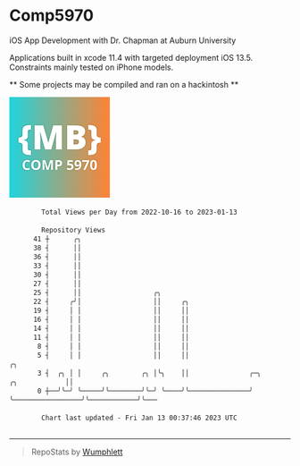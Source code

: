# Comp5970
iOS App Development with Dr. Chapman at Auburn University

Applications built in xcode 11.4 with targeted deployment iOS 13.5.
Constraints mainly tested on iPhone models.

** Some projects may be compiled and ran on a hackintosh **

![App Icon](https://github.com/MatthewBentz/Comp5970/blob/master/Assignment1a-mlb0119/Assignment1a-mlb0119/Assets.xcassets/AppIcon.appiconset/180.png)

```
        Total Views per Day from 2022-10-16 to 2023-01-13

        Repository Views
      41 ┼      ╭╮
      38 ┤      ││
      36 ┤      ││
      33 ┤      ││
      30 ┤      ││
      27 ┤      ││
      25 ┤      ││                  ╭╮
      22 ┤     ╭╯│                  ││     ╭╮
      19 ┤     │ │                  ││     ││
      16 ┤     │ │                  ││     ││
      14 ┤     │ │                  ││     ││
      11 ┤     │ │                  ││     ││
       8 ┤     │ │                  ││     ││
       5 ┤     │ │                  ││     ││                                                 ╭╮
       3 ┤  ╭╮ │ │     ╭╮        ╭╮ │╰╮    ││               ╭─╮                 ╭╮            ││
       0 ┼──╯╰─╯ ╰─────╯╰────────╯╰─╯ ╰────╯╰───────────────╯ ╰─────────────────╯╰────────────╯╰───

        Chart last updated - Fri Jan 13 00:37:46 2023 UTC
        
```

---

> RepoStats by [Wumphlett](https://github.com/Wumphlett)
